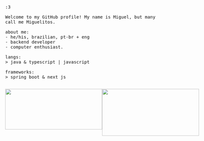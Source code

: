 <p float="left">
  <p float="left">
    <samp>
      :3
      <br>
      <br>
      Welcome to my GitHub profile! My name is Miguel, but many call me Miguelitos.
      <br>
      <br>
      about me:<br>
            - he/his, brazilian, pt-br + eng<br>
            - backend developer<br>
            - computer enthusiast.<br>
      <br>
      langs:<br>
          > java & typescript | javascript
      <br>
      <br>
      frameworks:<br>
          > spring boot & next js
      <br>
      <br>
    </samp>
  </p>
   <div style="display: flex; align-items: flex-start;">
    <img height="130em" width="310px" src="https://github-readme-stats.vercel.app/api?username=MiguelSperle&show_icons=true&theme=dark&include_all_commits=true&count_private=true"/>
    <img height="150em" width="310px" src="https://github-readme-stats.vercel.app/api/top-langs/?username=MiguelSperle&layout=compact&langs_count=7&theme=dark"/>
   </div>
</p>
